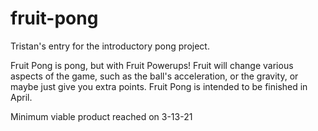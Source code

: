 # fruit-pong
Tristan's entry for the introductory pong project.

Fruit Pong is pong, but with Fruit Powerups! Fruit will change various aspects of the game,
such as the ball's acceleration, or the gravity, or maybe just give you extra points.
Fruit Pong is intended to be finished in April.

Minimum viable product reached on 3-13-21